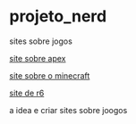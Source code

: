 # projeto_nerd
sites sobre jogos

<a href="https://pedroaugusto445.github.io/projeto_nerd/apex/index.html" target="_blank"> site sobre apex</a>

<a href="https://pedroaugusto445.github.io/projeto_nerd/minecraft/index.html" target="_blank">site sobre o minecraft</a>

<a href="https://pedroaugusto445.github.io/projeto_nerd/rainbow%20six/index.html">site de r6</a>


a idea e criar sites sobre joogos
